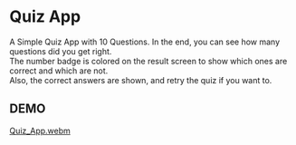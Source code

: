 # Quiz App

A Simple Quiz App with 10 Questions. In the end, you can see how many questions did you get right.  
The number badge is colored on the result screen to show which ones are correct and which are not.  
Also, the correct answers are shown, and retry the quiz if you want to.

## DEMO

[Quiz_App.webm](https://github.com/p-atharva/Flutter-Projects/assets/109044077/c8f2766d-11eb-497a-8f1d-cd08fdb3ba85)



